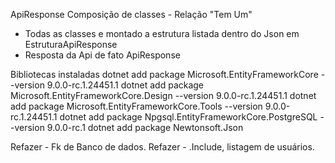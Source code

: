  

ApiResponse
Composição de classes - Relação "Tem Um"
 - Todas as classes e montado a estrutura listada dentro do Json em EstruturaApiResponse
 - Resposta da Api de fato ApiResponse

 Bibliotecas instaladas
  dotnet add package Microsoft.EntityFrameworkCore --version 9.0.0-rc.1.24451.1
  dotnet add package Microsoft.EntityFrameworkCore.Design --version 9.0.0-rc.1.24451.1
  dotnet add package Microsoft.EntityFrameworkCore.Tools --version 9.0.0-rc.1.24451.1
  dotnet add package Npgsql.EntityFrameworkCore.PostgreSQL --version 9.0.0-rc.1
  dotnet add package Newtonsoft.Json

Refazer - Fk de Banco de dados.
Refazer - .Include, listagem de usuários.
